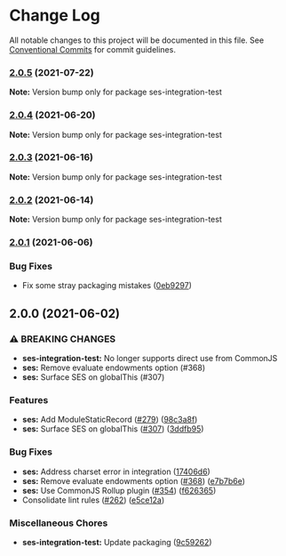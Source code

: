 # Change Log

All notable changes to this project will be documented in this file.
See [Conventional Commits](https://conventionalcommits.org) for commit guidelines.

### [2.0.5](https://github.com/Agoric/SES-shim/compare/ses-integration-test@2.0.4...ses-integration-test@2.0.5) (2021-07-22)

**Note:** Version bump only for package ses-integration-test





### [2.0.4](https://github.com/Agoric/SES-shim/compare/ses-integration-test@2.0.3...ses-integration-test@2.0.4) (2021-06-20)

**Note:** Version bump only for package ses-integration-test





### [2.0.3](https://github.com/Agoric/SES-shim/compare/ses-integration-test@2.0.2...ses-integration-test@2.0.3) (2021-06-16)

**Note:** Version bump only for package ses-integration-test





### [2.0.2](https://github.com/Agoric/SES-shim/compare/ses-integration-test@2.0.1...ses-integration-test@2.0.2) (2021-06-14)

**Note:** Version bump only for package ses-integration-test





### [2.0.1](https://github.com/Agoric/SES-shim/compare/ses-integration-test@2.0.0...ses-integration-test@2.0.1) (2021-06-06)


### Bug Fixes

* Fix some stray packaging mistakes ([0eb9297](https://github.com/Agoric/SES-shim/commit/0eb9297b1fc9753c235c53d746aa7d7994781216))



## 2.0.0 (2021-06-02)


### ⚠ BREAKING CHANGES

* **ses-integration-test:** No longer supports direct use from CommonJS
* **ses:** Remove evaluate endowments option (#368)
* **ses:** Surface SES on globalThis (#307)

### Features

* **ses:** Add ModuleStaticRecord ([#279](https://github.com/Agoric/SES-shim/issues/279)) ([98c3a8f](https://github.com/Agoric/SES-shim/commit/98c3a8f0696ca1fedb865fd885f0affde388fd01))
* **ses:** Surface SES on globalThis ([#307](https://github.com/Agoric/SES-shim/issues/307)) ([3ddfb95](https://github.com/Agoric/SES-shim/commit/3ddfb953098af5c0e127a5e4dbafbed2bea43a07))


### Bug Fixes

* **ses:** Address charset error in integration ([17406d6](https://github.com/Agoric/SES-shim/commit/17406d6b045eefc082a17a559efdaf29293b8093))
* **ses:** Remove evaluate endowments option ([#368](https://github.com/Agoric/SES-shim/issues/368)) ([e7b7b6e](https://github.com/Agoric/SES-shim/commit/e7b7b6eb8d2565886f9bbf7021223bcf96dc9173))
* **ses:** Use CommonJS Rollup plugin ([#354](https://github.com/Agoric/SES-shim/issues/354)) ([f626365](https://github.com/Agoric/SES-shim/commit/f6263657fe7364df85cfe14e31ba1ac4dd7f03af))
* Consolidate lint rules ([#262](https://github.com/Agoric/SES-shim/issues/262)) ([e5ce12a](https://github.com/Agoric/SES-shim/commit/e5ce12ac4343565f2adb0e6eca5d71c6c05903bf))


### Miscellaneous Chores

* **ses-integration-test:** Update packaging ([9c59262](https://github.com/Agoric/SES-shim/commit/9c5926245435ac77a820324ca6c157e0b559e3fa))
